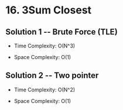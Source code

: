 # 16. 3Sum Closest

## Solution 1 -- Brute Force (TLE)

* Time Complexity: O(N^3)

* Space Complexity: O(1)

## Solution 2 -- Two pointer

* Time Complexity: O(N^2)

* Space Complexity: O(1)
